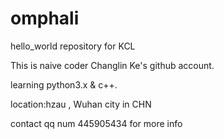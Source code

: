 # omphali
hello_world repository for KCL

This is naive coder Changlin Ke's github account.

learning python3.x & c++.

location:hzau , Wuhan city in CHN

contact qq num 445905434 for more info

